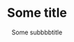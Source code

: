 ---
title: Some title
subtitle: Some subbbbtitle
width: full
navbar:
  transparent: true
header:
  layout: 1-1 # Options: left, center, 1-1, 1-2, 1-3 or 2-3
  background_color: "#ffe1eb"
  header_size: large
  heading_size: medium
  container: xsmall
  content:
    block: block-cta
---
